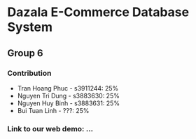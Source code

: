 <h1>Dazala E-Commerce Database System</h1>
<h2>Group 6</h2>
<h3>Contribution</h3>
<ul>
  <li>Tran Hoang Phuc - s3911244: 25%</li>
  <li>Nguyen Tri Dung - s3883630: 25%</li>
  <li>Nguyen Huy Binh - s3883631: 25%</li>
  <li>Bui Tuan Linh - ???: 25%</li>
</ul>

<h3>Link to our web demo: ... </h3>
